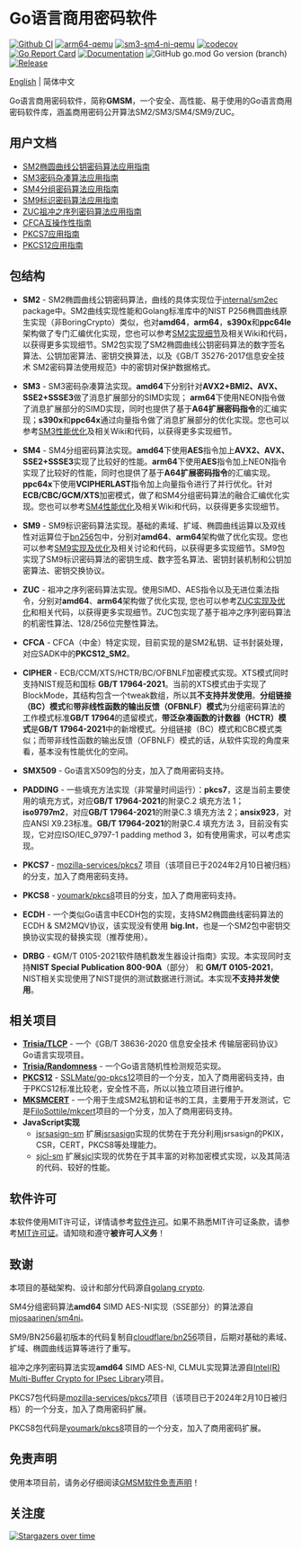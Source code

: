 # Go语言商用密码软件

[![Github CI](https://github.com/emmansun/gmsm/actions/workflows/ci.yml/badge.svg)](https://github.com/emmansun/gmsm/actions/workflows/ci.yml)
[![arm64-qemu](https://github.com/emmansun/gmsm/actions/workflows/test_qemu.yml/badge.svg)](https://github.com/emmansun/gmsm/actions/workflows/test_qemu.yml)
[![sm3-sm4-ni-qemu](https://github.com/emmansun/gmsm/actions/workflows/test_sm_ni.yml/badge.svg)](https://github.com/emmansun/gmsm/actions/workflows/test_sm_ni.yml)
[![codecov](https://codecov.io/gh/emmansun/gmsm/branch/main/graph/badge.svg?token=Otdi8m8sFj)](https://codecov.io/gh/emmansun/gmsm)
[![Go Report Card](https://goreportcard.com/badge/github.com/emmansun/gmsm)](https://goreportcard.com/report/github.com/emmansun/gmsm)
[![Documentation](https://godoc.org/github.com/emmansun/gmsm?status.svg)](https://godoc.org/github.com/emmansun/gmsm)
![GitHub go.mod Go version (branch)](https://img.shields.io/github/go-mod/go-version/emmansun/gmsm)
[![Release](https://img.shields.io/github/release/emmansun/gmsm/all.svg)](https://github.com/emmansun/gmsm/releases)

[English](README-EN.md) | 简体中文

Go语言商用密码软件，简称**GMSM**，一个安全、高性能、易于使用的Go语言商用密码软件库，涵盖商用密码公开算法SM2/SM3/SM4/SM9/ZUC。

## 用户文档
- [SM2椭圆曲线公钥密码算法应用指南](./docs/sm2.md) 
- [SM3密码杂凑算法应用指南](./docs/sm3.md) 
- [SM4分组密码算法应用指南](./docs/sm4.md) 
- [SM9标识密码算法应用指南](./docs/sm9.md)
- [ZUC祖冲之序列密码算法应用指南](./docs/zuc.md)
- [CFCA互操作性指南](./docs/cfca.md)
- [PKCS7应用指南](./docs/pkcs7.md)
- [PKCS12应用指南](./docs/pkcs12.md)

## 包结构
- **SM2** - SM2椭圆曲线公钥密码算法，曲线的具体实现位于[internal/sm2ec](https://github.com/emmansun/gmsm/tree/main/internal/sm2ec) package中。SM2曲线实现性能和Golang标准库中的NIST P256椭圆曲线原生实现（非BoringCrypto）类似，也对**amd64**，**arm64**，**s390x**和**ppc64le**架构做了专门汇编优化实现，您也可以参考[SM2实现细节](https://github.com/emmansun/gmsm/wiki/SM2%E6%80%A7%E8%83%BD%E4%BC%98%E5%8C%96)及相关Wiki和代码，以获得更多实现细节。SM2包实现了SM2椭圆曲线公钥密码算法的数字签名算法、公钥加密算法、密钥交换算法，以及《GB/T 35276-2017信息安全技术 SM2密码算法使用规范》中的密钥对保护数据格式。

- **SM3** - SM3密码杂凑算法实现。**amd64**下分别针对**AVX2+BMI2、AVX、SSE2+SSSE3**做了消息扩展部分的SIMD实现； **arm64**下使用NEON指令做了消息扩展部分的SIMD实现，同时也提供了基于**A64扩展密码指令**的汇编实现；**s390x**和**ppc64x**通过向量指令做了消息扩展部分的优化实现。您也可以参考[SM3性能优化](https://github.com/emmansun/gmsm/wiki/SM3%E6%80%A7%E8%83%BD%E4%BC%98%E5%8C%96)及相关Wiki和代码，以获得更多实现细节。

- **SM4** - SM4分组密码算法实现。**amd64**下使用**AES**指令加上**AVX2、AVX、SSE2+SSSE3**实现了比较好的性能。**arm64**下使用**AES**指令加上NEON指令实现了比较好的性能，同时也提供了基于**A64扩展密码指令**的汇编实现。**ppc64x**下使用**VCIPHERLAST**指令加上向量指令进行了并行优化。针对**ECB/CBC/GCM/XTS**加密模式，做了和SM4分组密码算法的融合汇编优化实现。您也可以参考[SM4性能优化](https://github.com/emmansun/gmsm/wiki/SM4%E6%80%A7%E8%83%BD%E4%BC%98%E5%8C%96)及相关Wiki和代码，以获得更多实现细节。

- **SM9** - SM9标识密码算法实现。基础的素域、扩域、椭圆曲线运算以及双线性对运算位于[bn256](https://github.com/emmansun/gmsm/tree/main/sm9/bn256)包中，分别对**amd64**、**arm64**架构做了优化实现。您也可以参考[SM9实现及优化](https://github.com/emmansun/gmsm/wiki/SM9%E5%AE%9E%E7%8E%B0%E5%8F%8A%E4%BC%98%E5%8C%96)及相关讨论和代码，以获得更多实现细节。SM9包实现了SM9标识密码算法的密钥生成、数字签名算法、密钥封装机制和公钥加密算法、密钥交换协议。

- **ZUC** - 祖冲之序列密码算法实现。使用SIMD、AES指令以及无进位乘法指令，分别对**amd64**、**arm64**架构做了优化实现, 您也可以参考[ZUC实现及优化](https://github.com/emmansun/gmsm/wiki/Efficient-Software-Implementations-of-ZUC)和相关代码，以获得更多实现细节。ZUC包实现了基于祖冲之序列密码算法的机密性算法、128/256位完整性算法。

- **CFCA** - CFCA（中金）特定实现，目前实现的是SM2私钥、证书封装处理，对应SADK中的**PKCS12_SM2**。

- **CIPHER** - ECB/CCM/XTS/HCTR/BC/OFBNLF加密模式实现。XTS模式同时支持NIST规范和国标 **GB/T 17964-2021**。当前的XTS模式由于实现了BlockMode，其结构包含一个tweak数组，所以其**不支持并发使用**。**分组链接（BC）模式**和**带非线性函数的输出反馈（OFBNLF）模式**为分组密码算法的工作模式标准**GB/T 17964**的遗留模式，**带泛杂凑函数的计数器（HCTR）模式**是**GB/T 17964-2021**中的新增模式。分组链接（BC）模式和CBC模式类似；而带非线性函数的输出反馈（OFBNLF）模式的话，从软件实现的角度来看，基本没有性能优化的空间。

- **SMX509** - Go语言X509包的分支，加入了商用密码支持。

- **PADDING** - 一些填充方法实现（非常量时间运行）：**pkcs7**，这是当前主要使用的填充方式，对应**GB/T 17964-2021**的附录C.2 填充方法 1；**iso9797m2**，对应**GB/T 17964-2021**的附录C.3 填充方法 2；**ansix923**，对应ANSI X9.23标准。**GB/T 17964-2021**的附录C.4 填充方法 3，目前没有实现，它对应ISO/IEC_9797-1 padding method 3，如有使用需求，可以考虑实现。

- **PKCS7** - [mozilla-services/pkcs7](https://github.com/mozilla-services/pkcs7) 项目（该项目已于2024年2月10日被归档）的分支，加入了商用密码支持。

- **PKCS8** - [youmark/pkcs8](https://github.com/youmark/pkcs8)项目的分支，加入了商用密码支持。

- **ECDH** - 一个类似Go语言中ECDH包的实现，支持SM2椭圆曲线密码算法的ECDH & SM2MQV协议，该实现没有使用 **big.Int**，也是一个SM2包中密钥交换协议实现的替换实现（推荐使用）。

- **DRBG** - 《GM/T 0105-2021软件随机数发生器设计指南》实现。本实现同时支持**NIST Special Publication 800-90A**（部分） 和 **GM/T 0105-2021**，NIST相关实现使用了NIST提供的测试数据进行测试。本实现**不支持并发使用**。

## 相关项目
- **[Trisia/TLCP](https://github.com/Trisia/gotlcp)** - 一个《GB/T 38636-2020 信息安全技术 传输层密码协议》Go语言实现项目。 
- **[Trisia/Randomness](https://github.com/Trisia/randomness)** - 一个Go语言随机性检测规范实现。
- **[PKCS12](https://github.com/emmansun/go-pkcs12)** - [SSLMate/go-pkcs12](https://github.com/SSLMate/go-pkcs12)项目的一个分支，加入了商用密码支持，由于PKCS12标准比较老，安全性不高，所以以独立项目进行维护。
- **[MKSMCERT](https://github.com/emmansun/mksmcert)** - 一个用于生成SM2私钥和证书的工具，主要用于开发测试，它是[FiloSottile/mkcert](https://github.com/FiloSottile/mkcert)项目的一个分支，加入了商用密码支持。
- **JavaScript实现**
  - [jsrsasign-sm](https://github.com/emmansun/sm2js) 扩展[jsrsasign](https://github.com/kjur/jsrsasign)实现的优势在于充分利用jsrsasign的PKIX，CSR，CERT，PKCS8等处理能力。
  - [sjcl-sm](https://github.com/emmansun/sm4js) 扩展[sjcl](https://github.com/bitwiseshiftleft/sjcl)实现的优势在于其丰富的对称加密模式实现，以及其简洁的代码、较好的性能。

## 软件许可
本软件使用MIT许可证，详情请参考[软件许可](./LICENSE)。如果不熟悉MIT许可证条款，请参考[MIT许可证](https://zh.wikipedia.org/zh-cn/MIT%E8%A8%B1%E5%8F%AF%E8%AD%89)。请知晓和遵守**被许可人义务**！

## 致谢
本项目的基础架构、设计和部分代码源自[golang crypto](https://github.com/golang/go/commits/master/src/crypto).

SM4分组密码算法**amd64** SIMD AES-NI实现（SSE部分）的算法源自[mjosaarinen/sm4ni](https://github.com/mjosaarinen/sm4ni)。

SM9/BN256最初版本的代码复制自[cloudflare/bn256](https://github.com/cloudflare/bn256)项目，后期对基础的素域、扩域、椭圆曲线运算等进行了重写。

祖冲之序列密码算法实现**amd64** SIMD AES-NI, CLMUL实现算法源自[Intel(R) Multi-Buffer Crypto for IPsec Library](https://github.com/intel/intel-ipsec-mb/)项目。

PKCS7包代码是[mozilla-services/pkcs7](https://github.com/mozilla-services/pkcs7)项目（该项目已于2024年2月10日被归档）的一个分支，加入了商用密码扩展。

PKCS8包代码是[youmark/pkcs8](https://github.com/youmark/pkcs8)项目的一个分支，加入了商用密码扩展。

## 免责声明

使用本项目前，请务必仔细阅读[GMSM软件免责声明](DISCLAIMER.md)！

## 关注度
[![Stargazers over time](https://starchart.cc/emmansun/gmsm.svg?variant=adaptive)](https://starchart.cc/emmansun/gmsm)
